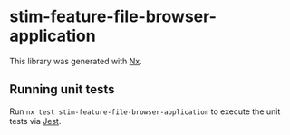 # stim-feature-file-browser-application

This library was generated with [Nx](https://nx.dev).

## Running unit tests

Run `nx test stim-feature-file-browser-application` to execute the unit tests via [Jest](https://jestjs.io).
